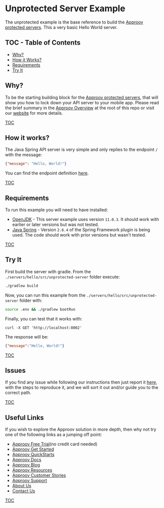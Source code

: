 # Unprotected Server Example

The unprotected example is the base reference to build the [Approov protected servers](/servers/hello/src/approov-protected-server/). This a very basic Hello World server.


## TOC - Table of Contents

* [Why?](#why)
* [How it Works?](#how-it-works)
* [Requirements](#requirements)
* [Try It](#try-it)


## Why?

To be the starting building block for the [Approov protected servers](/servers/hello/src/approov-protected-server/), that will show you how to lock down your API server to your mobile app. Please read the brief summary in the [Approov Overview](/OVERVIEW.md#why) at the root of this repo or visit our [website](https://approov.io/product) for more details.

[TOC](#toc---table-of-contents)


## How it works?

The Java Spring API server is very simple and only replies to the endpoint `/` with the message:

```json
{"message": "Hello, World!"}
```

You can find the endpoint definition [here](./src/main/java/com/criticalblue/approov/jwt).

[TOC](#toc---table-of-contents)


## Requirements

To run this example you will need to have installed:

* [OpenJDK](https://openjdk.java.net/install/) - This server example uses version `11.0.3`. It should work with earlier or later versions but was not tested.
* [Java Spring](https://docs.spring.io/spring-boot/docs/current/reference/html/getting-started.html#getting-started.installing) - Version `2.6.4` of the Spring Framework plugin is being used. The code should work with prior versions but wasn't tested.

[TOC](#toc---table-of-contents)


## Try It

First build the server with gradle. From the `./servers/hello/src/unprotected-server` folder execute:

```bash
./gradlew build
```

Now, you can run this example from the `./servers/hello/src/unprotected-server` folder with:

```bash
source .env && ./gradlew bootRun
```

Finally, you can test that it works with:

```text
curl -X GET 'http://localhost:8002'
```

The response will be:

```json
{"message":"Hello, World!"}
```

[TOC](#toc---table-of-contents)


## Issues

If you find any issue while following our instructions then just report it [here](https://github.com/approov/quickstart-java-spring-token-check/issues), with the steps to reproduce it, and we will sort it out and/or guide you to the correct path.

[TOC](#toc---table-of-contents)


## Useful Links

If you wish to explore the Approov solution in more depth, then why not try one of the following links as a jumping off point:

* [Approov Free Trial](https://approov.io/signup)(no credit card needed)
* [Approov Get Started](https://approov.io/product/demo)
* [Approov QuickStarts](https://approov.io/docs/latest/approov-integration-examples/)
* [Approov Docs](https://approov.io/docs)
* [Approov Blog](https://approov.io/blog/)
* [Approov Resources](https://approov.io/resource/)
* [Approov Customer Stories](https://approov.io/customer)
* [Approov Support](https://approov.zendesk.com/hc/en-gb/requests/new)
* [About Us](https://approov.io/company)
* [Contact Us](https://approov.io/contact)

[TOC](#toc---table-of-contents)
